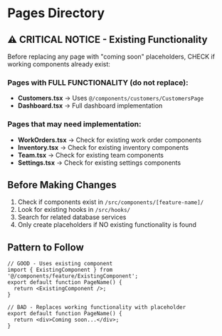 
# Pages Directory

## ⚠️ CRITICAL NOTICE - Existing Functionality

Before replacing any page with "coming soon" placeholders, CHECK if working components already exist:

### Pages with FULL FUNCTIONALITY (do not replace):
- **Customers.tsx** → Uses `@/components/customers/CustomersPage`
- **Dashboard.tsx** → Full dashboard implementation

### Pages that may need implementation:
- **WorkOrders.tsx** → Check for existing work order components
- **Inventory.tsx** → Check for existing inventory components  
- **Team.tsx** → Check for existing team components
- **Settings.tsx** → Check for existing settings components

## Before Making Changes

1. Check if components exist in `/src/components/[feature-name]/`
2. Look for existing hooks in `/src/hooks/`
3. Search for related database services
4. Only create placeholders if NO existing functionality is found

## Pattern to Follow

```tsx
// GOOD - Uses existing component
import { ExistingComponent } from '@/components/feature/ExistingComponent';
export default function PageName() {
  return <ExistingComponent />;
}

// BAD - Replaces working functionality with placeholder
export default function PageName() {
  return <div>Coming soon...</div>;
}
```
